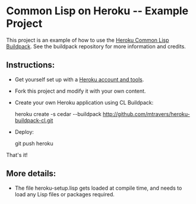 # Common Lisp on Heroku -- Example Project

This project is an example of how to use the [Heroku Common Lisp Buildpack](https://github.com/mtravers/heroku-buildpack-cl).  See the buildpack repository for more information and credits.

## Instructions:
* Get yourself set up with a [Heroku account and tools](http://devcenter.heroku.com/articles/quickstart).
* Fork this project and modify it with your own content.
* Create your own Heroku application using CL Buildpack:

    heroku create -s cedar --buildpack http://github.com/mtravers/heroku-buildpack-cl.git

* Deploy:

    git push heroku

That's it!

## More details:

* The file heroku-setup.lisp gets loaded at compile time, and needs to load any Lisp files or packages required.  

